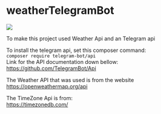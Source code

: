 # weatherTelegramBot<br/>
![](https://pbs.twimg.com/media/EvKJFzxWgAMHpIp?format=jpg&name=500x500)

To make this project  used Weather Api and an Telegram api

To install the telegram api, set this composer command:<br/> 
`composer require telegram-bot/api`<br/>
Link for the API documentation down bellow:<br/>
https://github.com/TelegramBot/Api


The Weather API that was used is from the website<br/>
https://openweathermap.org/api<br/>

The TimeZone Api is from:</br>
https://timezonedb.com/
